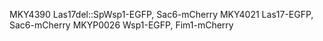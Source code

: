 MKY4390 Las17del::SpWsp1-EGFP, Sac6-mCherry
MKY4021 Las17-EGFP, Sac6-mCherry
MKYP0026 Wsp1-EGFP, Fim1-mCherry

